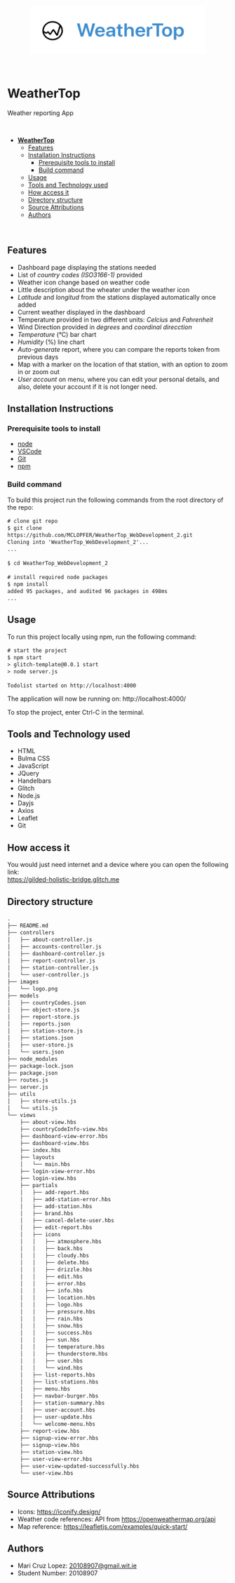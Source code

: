 
<p align="center">
  <img src="images/logo.png" width="400" height="110"/>
</p>
<br/>

# **WeatherTop** 

Weather reporting App

<br/>

- [**WeatherTop**](#weathertop)
  - [Features](#features)
  - [Installation Instructions](#installation-instructions)
    - [Prerequisite tools to install](#prerequisite-tools-to-install)
    - [Build command](#build-command)
  - [Usage](#usage)
  - [Tools and Technology used](#tools-and-technology-used)
  - [How access it](#how-access-it)
  - [Directory structure](#directory-structure)
  - [Source Attributions](#source-attributions)
  - [Authors](#authors)

<br/>

## Features
- Dashboard page displaying the stations needed
- List of *country codes (ISO3166-1)* provided
- Weather icon change based on weather code
- Little description about the wheater under the weather icon
- *Latitude* and *longitud* from the stations displayed automatically once added
- Current weather displayed in the dashboard
- Temperature provided in two different units: *Celcius* and *Fahrenheit*
- Wind Direction provided in *degrees* and *coordinal direcction*
- *Temperature* (°C) bar chart
- *Humidity* (%) line chart
- *Auto-generate* report, where you can compare the reports token from previous days
- Map with a marker on the location of that station, with an option to zoom in or zoom out
- *User account* on menu, where you can edit your personal details, and also, delete your account if it is not longer need.

## Installation Instructions

### Prerequisite tools to install
- [node](https://nodejs.org)
- [VSCode](https://code.visualstudio.com/)
- [Git](https://git-scm.com/book/en/v2/Getting-Started-Installing-Git)
- [npm](https://docs.npmjs.com/cli/v10/commands/npm-install)

### Build command
To build this project run the following commands from the root directory of the repo:
``` console
# clone git repo
$ git clone https://github.com/MCLOPFER/WeatherTop_WebDevelopment_2.git
Cloning into 'WeatherTop_WebDevelopment_2'...
...

$ cd WeatherTop_WebDevelopment_2

# install required node packages
$ npm install
added 95 packages, and audited 96 packages in 498ms
...
```

## Usage
To run this project locally using npm, run the following command:
``` console
# start the project
$ npm start
> glitch-template@0.0.1 start
> node server.js

Todolist started on http://localhost:4000
```

The application will now be running on: http://localhost:4000/

To stop the project, enter Ctrl-C in the terminal.

## Tools and Technology used
- HTML
- Bulma CSS
- JavaScript
- JQuery
- Handelbars
- Glitch
- Node.js
- Dayjs
- Axios
- Leaflet
- Git

## How access it
You would just need internet and a device where you can open the following link: 
<br/>
https://gilded-holistic-bridge.glitch.me

## Directory structure
```
.
├── README.md
├── controllers
│   ├── about-controller.js
│   ├── accounts-controller.js
│   ├── dashboard-controller.js
│   ├── report-controller.js
│   ├── station-controller.js
│   └── user-controller.js
├── images
│   └── logo.png
├── models
│   ├── countryCodes.json
│   ├── object-store.js
│   ├── report-store.js
│   ├── reports.json
│   ├── station-store.js
│   ├── stations.json
│   ├── user-store.js
│   └── users.json
├── node_modules
├── package-lock.json
├── package.json
├── routes.js
├── server.js
├── utils
│   ├── store-utils.js
│   └── utils.js
└── views
    ├── about-view.hbs
    ├── countryCodeInfo-view.hbs
    ├── dashboard-view-error.hbs
    ├── dashboard-view.hbs
    ├── index.hbs
    ├── layouts
    │   └── main.hbs
    ├── login-view-error.hbs
    ├── login-view.hbs
    ├── partials
    │   ├── add-report.hbs
    │   ├── add-station-error.hbs
    │   ├── add-station.hbs
    │   ├── brand.hbs
    │   ├── cancel-delete-user.hbs
    │   ├── edit-report.hbs
    │   ├── icons
    │   │   ├── atmosphere.hbs
    │   │   ├── back.hbs
    │   │   ├── cloudy.hbs
    │   │   ├── delete.hbs
    │   │   ├── drizzle.hbs
    │   │   ├── edit.hbs
    │   │   ├── error.hbs
    │   │   ├── info.hbs
    │   │   ├── location.hbs
    │   │   ├── logo.hbs
    │   │   ├── pressure.hbs
    │   │   ├── rain.hbs
    │   │   ├── snow.hbs
    │   │   ├── success.hbs
    │   │   ├── sun.hbs
    │   │   ├── temperature.hbs
    │   │   ├── thunderstorm.hbs
    │   │   ├── user.hbs
    │   │   └── wind.hbs
    │   ├── list-reports.hbs
    │   ├── list-stations.hbs
    │   ├── menu.hbs
    │   ├── navbar-burger.hbs
    │   ├── station-summary.hbs
    │   ├── user-account.hbs
    │   ├── user-update.hbs
    │   └── welcome-menu.hbs
    ├── report-view.hbs
    ├── signup-view-error.hbs
    ├── signup-view.hbs
    ├── station-view.hbs
    ├── user-view-error.hbs
    ├── user-view-updated-successfully.hbs
    └── user-view.hbs
```
## Source Attributions
- Icons: https://iconify.design/
- Weather code references: API from https://openweathermap.org/api
- Map reference: https://leafletjs.com/examples/quick-start/

## Authors
- Mari Cruz Lopez: 20108907@gmail.wit.ie
- Student Number: 20108907












